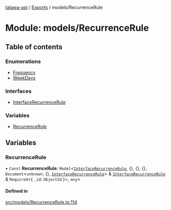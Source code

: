 [talawa-api](../README.md) / [Exports](../modules.md) / models/RecurrenceRule

# Module: models/RecurrenceRule

## Table of contents

### Enumerations

- [Frequency](../enums/models_RecurrenceRule.Frequency.md)
- [WeekDays](../enums/models_RecurrenceRule.WeekDays.md)

### Interfaces

- [InterfaceRecurrenceRule](../interfaces/models_RecurrenceRule.InterfaceRecurrenceRule.md)

### Variables

- [RecurrenceRule](models_RecurrenceRule.md#recurrencerule)

## Variables

### RecurrenceRule

• `Const` **RecurrenceRule**: `Model`\<[`InterfaceRecurrenceRule`](../interfaces/models_RecurrenceRule.InterfaceRecurrenceRule.md), \{\}, \{\}, \{\}, `Document`\<`unknown`, \{\}, [`InterfaceRecurrenceRule`](../interfaces/models_RecurrenceRule.InterfaceRecurrenceRule.md)\> & [`InterfaceRecurrenceRule`](../interfaces/models_RecurrenceRule.InterfaceRecurrenceRule.md) & `Required`\<\{ `_id`: `ObjectId`  \}\>, `any`\>

#### Defined in

[src/models/RecurrenceRule.ts:114](https://github.com/PalisadoesFoundation/talawa-api/blob/636e51c/src/models/RecurrenceRule.ts#L114)
